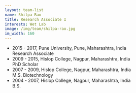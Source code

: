 ```yaml
---
layout: team-list
name: Shilpa Rao
title: Research Associate I
interests: Wet Lab
image: /img/team/shilpa-rao.jpg
im_width: 160
---
```

* 2015 - 2017, Pune University, Pune, Maharashtra, India   
Research Associate
* 2009 - 2015, Hislop College, Nagpur, Maharashtra, India   
PhD Scholar
* 2007 - 2009, Hislop College, Nagpur, Maharashtra, India      
M.S. Biotechnology
* 2004 - 2007, Hislop College, Nagpur, Maharashtra, India   
B.S.
